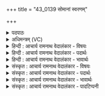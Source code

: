 +++
title = "43_0139 सोमानां स्वरणम्"

+++
<details><summary>पदपाठः</summary>

सो꣣मा꣡ना꣢म्। स्व꣡र꣢꣯णम्। कृ꣣णुहि꣢। ब्र꣣ह्मणः। पते। कक्षी꣡व꣢न्तम्। यः। औ꣣शिजः꣢। १३९।
</details>

<details><summary>अधिमन्त्रम् (VC)</summary>

- इन्द्रः
- मेधातिथिः काण्वः
- गायत्री
- षड्जः
- ऐन्द्रं काण्डम्
</details>

<details><summary>हिन्दी : आचार्य रामनाथ वेदालंकार - विषयः</summary>

अगले मन्त्र में वेदादि के अधिपति इन्द्र परमेश्वर से प्रार्थना की गयी है।
</details>

<details><summary>हिन्दी : आचार्य रामनाथ वेदालंकार - पदार्थः</summary>

पदार्थान्वयभाषाः -  हे (ब्रह्मणःपते) वेद, ब्रह्माण्ड और सकल ऐश्वर्य के स्वामिन् इन्द्र जगदीश्वर ! (यः) जो मैं (औशिजः) मेधावी आचार्य का विद्यापुत्र हूँ, उस (कक्षीवन्तम्) मुझ क्रियावान् को (सोमानाम्) ज्ञानों का (स्वरणम्) प्रकाश करनेवाला तथा उपदेश करनेवाला (कृणुहि) बना दीजिए ॥५॥ इस मन्त्र की यास्काचार्य ने निरु० ६।१० में व्याख्या की है ॥
</details>

<details><summary>हिन्दी : आचार्य रामनाथ वेदालंकार - भावार्थः</summary>

भावार्थभाषाः -  गुरुकुल में विद्या पढ़कर आचार्य का विद्यापुत्र होकर मैं विद्या के अनुरूप कर्म कर रहा हूँ, ऐसे मुझको हे परमेश्वर ! आप विद्या का प्रकाशक और उपदेशक बना दीजिए, जिससे मैं भी सत्पात्रों को विद्यादान करूँ ॥५॥ विवरणकार माधव, भरतस्वामी और सायणाचार्य ने यहाँ औशिजः से उशिक् नामक माता का पुत्र कक्षीवान् ऋषि कल्पित किया है और दीर्घतमा को उसका पिता बताया है। लुप्तोपमा मानकर यह व्याख्यान किया है कि उशिक् माता के पुत्र कक्षीवान् ऋषि के समान मुझे कीर्तिमान् कर दीजिए। विचार करने पर यह यथार्थ प्रतीत नहीं होता, क्योंकि वेदों के सृष्टि के आदि में परमेश्वर द्वारा प्रोक्त होने से उनमें परवर्ती इतिहास नहीं हो सकता ॥५॥
</details>

<details><summary>संस्कृत : आचार्य रामनाथ वेदालंकार - विषयः</summary>

अथ वेदादीनां पतिरिन्द्रः प्रार्थ्यते।
</details>

<details><summary>संस्कृत : आचार्य रामनाथ वेदालंकार - पदार्थः</summary>

पदार्थान्वयभाषाः -  हे (ब्रह्मणस्पते) ब्रह्मणो वेदस्य ब्रह्माण्डस्य सकलैश्वर्यस्य वा स्वामिन् इन्द्र२ जगदीश्वर ! षष्ठ्याः पतिपुत्रपृष्ठपारपदपयस्पोषेषु।’ अ० ८।३।५३ इति विसर्जनीयस्य सत्वम्। (यः) योऽहम् (औशिजः३) यः सर्वा विद्या वष्टि कामयते स उशिग् मेधावी आचार्यः तस्य विद्यापुत्रः, अस्मि। उशिज इति मेधाविनामसु पठितम्। निघं० ३।१५। तम् (कक्षीवन्तम्) कक्षयोः बाहुमूलयोः भवा क्रिया कक्ष्या (तद्वन्तं) सदा क्रियावन्तं माम् (सोमानाम्) ज्ञानानाम्। षू प्रेरणे। सूयन्ते प्रेर्यन्ते गुरुणा शिष्ये इति सोमाः ज्ञानानि। (स्वरणम्४) प्रकाशनवन्तम् उपदेष्टारं वा। स्वृ शब्दोपतापयोः धातोः कृत्यल्युटो बहुलम्।’ अ० ३।३।११३ इति कर्तरि ल्युट्। (कृणुहि) कुरु। कृवि हिंसाकरणयोश्च इति धातोः उतश्च प्रत्ययाच्छन्दो वा वचनम्।’ अ० ६।४।१०६ वा० अनेन वार्तिकेन विकल्पाद् हेर्लोपो न भवति ॥५॥५ मन्त्रमेतं यास्काचार्य एवं व्याख्यातवान्—सोमानां सोतारं प्रकाशनवन्तं कुरु ब्रह्मणस्पते। कक्षीवन्तम् इव य औशिजः। कक्षीवान्, कक्ष्यावान्, औशिज उशिजः पुत्रः। उशिक् वष्टेः कान्तिकर्मणः। अपि त्वयं मनुष्यकक्ष एवाभिप्रेतः स्यात्। तं सोमानां सोतारं मां प्रकाशनवन्तं कुरु ब्रह्मणस्पते। निरु० ६।१०।
</details>

<details><summary>संस्कृत : आचार्य रामनाथ वेदालंकार - भावार्थः</summary>

भावार्थभाषाः -  गुरुकुले विद्यामधीत्य गुरोर्विद्यापुत्रो भूत्वा विद्यानुरूपं कर्म कुर्वाणोऽहमस्मि। तादृशं मां हे परमेश्वर ! त्वं विद्यायाः प्रकाशकम् उपदेष्टारं च कुरु, येनाहमपि सत्पात्रेभ्यो विद्यादानं कुर्याम् ॥५॥ अत्र विवरणकृता माधवेन, भरतस्वामिना, सायणाचार्येण च औशिजः इत्यनेन उशिङ्नाम्न्या मातुः पुत्रः कक्षीवान्नाम ऋषिर्गृहीतः, यस्य दीर्घतमाः पिता बभूव। लुप्तोपमां च स्वीकृत्य इव शब्दमध्याहृत्य, तं कक्षीवन्तमिव मां कीर्तिमन्तं कुरु इति व्याख्यातम्। तन्न विचारसहम्, वेदानां सृष्ट्यादौ परमेश्वरप्रोक्तत्वेन तत्र पश्चाद्वर्तिन इतिहासस्यासंभवात् ॥
</details>

<details><summary>संस्कृत : आचार्य रामनाथ वेदालंकार - पादटिप्पनी</summary>

टिप्पणी:   १. ऋ० १।१८।१, देवता ब्रह्मणस्पतिः। य० ३।२८, देवता बृहस्पतिः। उभयत्र सोमानम् इति पाठः। साम० १४६३। २. इन्द्रदेवताकत्वाद् ऋचः, ब्रह्मणस्पते इति इन्द्रस्यैव विशेषणं बोध्यम्। ३. यः सर्वा विद्या वष्टि स उशिक्, तस्य विद्यापुत्र इव इति य० ३।२८ भाष्ये द०। ४. (स्वरणम्) यः स्वरति शब्दार्थसम्बन्धानुपदिशति तम्—इति ऋ० १।१८।१ भाष्ये द०। स्वृ शब्दोपतापयोरित्येतस्यैतद् रूपम्। शब्दयितारं स्तुतीनामुच्चारयितारम्—इति वि०। शब्दवन्तं कीर्तिमन्तम्—इति भ०। देवेषु प्रकाशनवन्तम्—इति सा०। ५. दयानन्दर्षिणा मन्त्रोऽयमृग्भाष्ये यजुर्भाष्ये च हे परमेश्वर ! योऽहं विद्यावतः पुत्र इवास्मि तं मां प्रशस्तशिल्पविद्यावन्तं सर्वविद्याप्रवक्तारं च कुरु इत्यादिविषये व्याख्यातः।
</details>